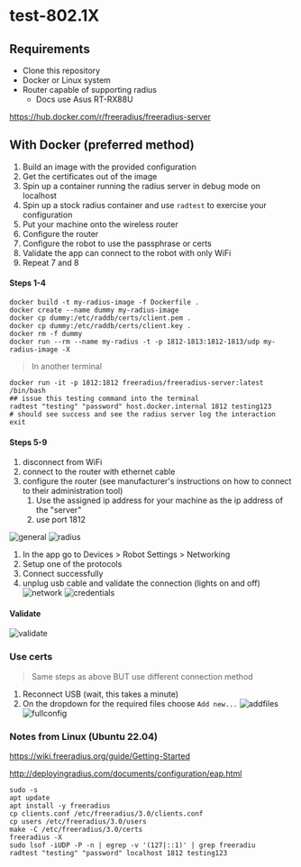 # test-802.1X

## Requirements

- Clone this repository
- Docker or Linux system
- Router capable of supporting radius
  - Docs use Asus RT-RX88U

<https://hub.docker.com/r/freeradius/freeradius-server>


## With Docker (preferred method)

1. Build an image with the provided configuration
2. Get the certificates out of the image
3. Spin up a container running the radius server in debug mode on localhost
4. Spin up a stock radius container and use `radtest` to exercise your configuration
5. Put your machine onto the wireless router
6. Configure the router
7. Configure the robot to use the passphrase or certs
8. Validate the app can connect to the robot with only WiFi
9. Repeat 7 and 8

#### Steps 1-4

```shell
docker build -t my-radius-image -f Dockerfile .
docker create --name dummy my-radius-image
docker cp dummy:/etc/raddb/certs/client.pem .
docker cp dummy:/etc/raddb/certs/client.key .
docker rm -f dummy
docker run --rm --name my-radius -t -p 1812-1813:1812-1813/udp my-radius-image -X
```
> In another terminal

```shell
docker run -it -p 1812:1812 freeradius/freeradius-server:latest /bin/bash
## issue this testing command into the terminal
radtest "testing" "password" host.docker.internal 1812 testing123
# should see success and see the radius server log the interaction
exit
```

#### Steps 5-9

1. disconnect from WiFi
1. connect to the router with ethernet cable
1. configure the router (see manufacturer's instructions on how to connect to their administration tool)
   1. Use the assigned ip address for your machine as the ip address of the "server"
   1. use port 1812

![general](/pics/general-settings.png)
![radius](pics/radius-settings.png)

1. In the app go to Devices > Robot Settings > Networking
2. Setup one of the protocols
3. Connect successfully
4. unplug usb cable and validate the connection (lights on and off)
![network](/pics/network.png)
![credentials](pics/credentials.png)
#### Validate

![validate](pics/validate.gif)

### Use certs

> Same steps as above BUT use different connection method

1. Reconnect USB (wait, this takes a minute)
2. On the dropdown for the required files choose `Add new...`
![addfiles](/pics/addfiles.png)
![fullconfig](pics/fullconfig.png)

### Notes from Linux (Ubuntu 22.04)

https://wiki.freeradius.org/guide/Getting-Started


http://deployingradius.com/documents/configuration/eap.html

```shell
sudo -s
apt update
apt install -y freeradius
cp clients.conf /etc/freeradius/3.0/clients.conf
cp users /etc/freeradius/3.0/users
make -C /etc/freeradius/3.0/certs
freeradius -X
sudo lsof -iUDP -P -n | egrep -v '(127|::1)' | grep freeradiu
radtest "testing" "password" localhost 1812 testing123
```
